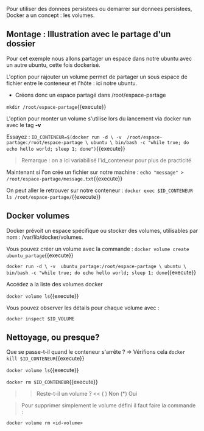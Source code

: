 Pour utiliser des donnees persistees ou demarrer sur donnees persistees, Docker a un concept : les volumes.

## Montage : Illustration avec le partage d'un dossier 

Pour cet exemple nous allons partager un espace dans notre ubuntu avec un autre ubuntu, cette fois dockerisé.

L'option pour rajouter un volume permet de partager un sous espace de fichier entre le conteneur et l'hôte : ici notre ubuntu.

- Créons donc un espace partagé dans /root/espace-partage

`
mkdir /root/espace-partage
`{{execute}}

L'option pour monter un volume s'utilise lors du lancement via docker run avec le tag **-v**

Essayez :
`
ID_CONTENEUR=$(docker run -d \
-v  /root/espace-partage:/root/espace-partage \
ubuntu \
bin/bash -c "while true; do echo hello world; sleep 1; done")
`{{execute}}

> Remarque : on a ici variabilisé l'id_conteneur pour plus de practicité


Maintenant si l'on crée un fichier sur notre machine :
`
echo "message" > /root/espace-partage/message.txt
`{{execute}}

On peut aller le retrouver sur notre conteneur :
`
docker exec $ID_CONTENEUR ls /root/espace-partage/
`{{execute}}

## Docker volumes

Docker prévoit un espace spécifique ou stocker des volumes, utilisables par nom : /var/lib/docker/volumes.

Vous pouvez créer un volume avec la commande : 
`
 docker volume create ubuntu_partage
`{{execute}}

`
docker run -d \
-v  ubuntu_partage:/root/espace-partage \
ubuntu \
bin/bash -c "while true; do echo hello world; sleep 1; done
`{{execute}}


Accédez a la liste des volumes docker

`
docker volume ls
`{{execute}}



Vous pouvez observer les détails pour chaque volume avec :

`
docker inspect $ID_VOLUME
`

## Nettoyage, ou presque?

Que se passe-t-il quand le conteneur s'arrête ? => Vérifions cela
`
docker kill $ID_CONTENEUR
`{{execute}}

`
docker volume ls
`{{execute}}

`
docker rm $ID_CONTENEUR
`{{execute}}

>> Reste-t-il un volume ?  <<
( ) Non
(*) Oui

> Pour supprimer simplement le volume défini il faut faire la commande : 

`
docker volume rm <id-volume>
`

